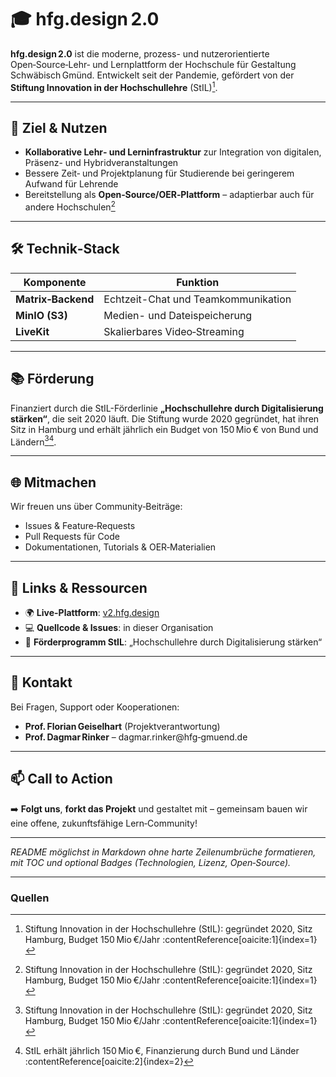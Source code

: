 # 🎓 hfg.design 2.0

**hfg.design 2.0** ist die moderne, prozess- und nutzerorientierte Open‑Source‑Lehr‑ und Lernplattform der Hochschule für Gestaltung Schwäbisch Gmünd. Entwickelt seit der Pandemie, gefördert von der **Stiftung Innovation in der Hochschullehre** (StIL)[^1].

---

## 🚀 Ziel & Nutzen

- **Kollaborative Lehr‑ und Lerninfrastruktur** zur Integration von digitalen, Präsenz- und Hybridveranstaltungen  
- Bessere Zeit‑ und Projektplanung für Studierende bei geringerem Aufwand für Lehrende  
- Bereitstellung als **Open‑Source/OER‑Plattform** – adaptierbar auch für andere Hochschulen[^1]

---

## 🛠️ Technik‑Stack

| Komponente           | Funktion                               |
|----------------------|----------------------------------------|
| **Matrix‑Backend**   | Echtzeit-Chat und Teamkommunikation    |
| **MinIO (S3)**       | Medien- und Dateispeicherung           |
| **LiveKit**          | Skalierbares Video‑Streaming           |

---

## 📚 Förderung

Finanziert durch die StIL-Förderlinie **„Hochschullehre durch Digitalisierung stärken“**, die seit 2020 läuft. Die Stiftung wurde 2020 gegründet, hat ihren Sitz in Hamburg und erhält jährlich ein Budget von 150 Mio € von Bund und Ländern[^1][^2].

---

## 🌐 Mitmachen

Wir freuen uns über Community‑Beiträge:

- Issues & Feature‑Requests  
- Pull Requests für Code  
- Dokumentationen, Tutorials & OER‑Materialien

---

## 📌 Links & Ressourcen

- 🌍 **Live-Plattform**: [v2.hfg.design](https://v2.hfg.design)  
- 💻 **Quellcode & Issues**: in dieser Organisation  
- 📄 **Förderprogramm StIL**: „Hochschullehre durch Digitalisierung stärken“

---

## 👥 Kontakt

Bei Fragen, Support oder Kooperationen:

- **Prof. Florian Geiselhart** (Projektverantwortung)  
- **Prof. Dagmar Rinker** – dagmar.rinker@hfg‑gmuend.de

---

## 📫 Call to Action

➡️ **Folgt uns**, **forkt das Projekt** und gestaltet mit – gemeinsam bauen wir eine offene, zukunftsfähige Lern‑Community!

---

*README möglichst in Markdown ohne harte Zeilenumbrüche formatieren, mit TOC und optional Badges (Technologien, Lizenz, Open‑Source).*

---

### Quellen

[^1]: Stiftung Innovation in der Hochschullehre (StIL): gegründet 2020, Sitz Hamburg, Budget 150 Mio €/Jahr :contentReference[oaicite:1]{index=1}  
[^2]: StIL erhält jährlich 150 Mio €, Finanzierung durch Bund und Länder :contentReference[oaicite:2]{index=2}
